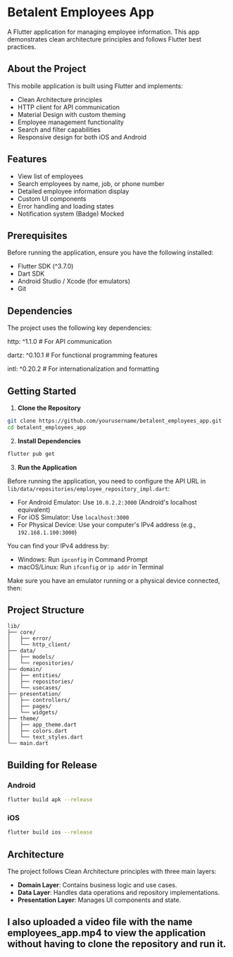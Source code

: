 # Betalent Employees App

A Flutter application for managing employee information. This app demonstrates clean architecture principles and follows Flutter best practices.

## About the Project

This mobile application is built using Flutter and implements:
- Clean Architecture principles
- HTTP client for API communication
- Material Design with custom theming
- Employee management functionality
- Search and filter capabilities
- Responsive design for both iOS and Android

## Features

- View list of employees
- Search employees by name, job, or phone number
- Detailed employee information display
- Custom UI components
- Error handling and loading states
- Notification system (Badge) Mocked

## Prerequisites

Before running the application, ensure you have the following installed:
- Flutter SDK (^3.7.0)
- Dart SDK
- Android Studio / Xcode (for emulators)
- Git

## Dependencies

The project uses the following key dependencies:

http: ^1.1.0 # For API communication

dartz: ^0.10.1 # For functional programming features

intl: ^0.20.2 # For internationalization and formatting

## Getting Started

1. **Clone the Repository**
```bash
git clone https://github.com/yourusername/betalent_employees_app.git
cd betalent_employees_app
```

2. **Install Dependencies**
```bash
flutter pub get
```

3. **Run the Application**

Before running the application, you need to configure the API URL in `lib/data/repositories/employee_repository_impl.dart`:

- For Android Emulator: Use `10.0.2.2:3000` (Android's localhost equivalent)
- For iOS Simulator: Use `localhost:3000`
- For Physical Device: Use your computer's IPv4 address (e.g., `192.168.1.100:3000`)

You can find your IPv4 address by:
- Windows: Run `ipconfig` in Command Prompt
- macOS/Linux: Run `ifconfig` or `ip addr` in Terminal

Make sure you have an emulator running or a physical device connected, then:

## Project Structure

```
lib/
├── core/
│   ├── error/
│   └── http_client/
├── data/
│   ├── models/
│   └── repositories/
├── domain/
│   ├── entities/
│   ├── repositories/
│   └── usecases/
├── presentation/
│   ├── controllers/
│   ├── pages/
│   └── widgets/
├── theme/
│   ├── app_theme.dart
│   ├── colors.dart
│   └── text_styles.dart
└── main.dart
```

## Building for Release

### Android
```bash
flutter build apk --release
```

### iOS
```bash
flutter build ios --release
```

## Architecture

The project follows Clean Architecture principles with three main layers:
- **Domain Layer**: Contains business logic and use cases.
- **Data Layer**: Handles data operations and repository implementations.
- **Presentation Layer**: Manages UI components and state.

## I also uploaded a video file with the name employees_app.mp4 to view the application without having to clone the repository and run it.
